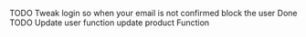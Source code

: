 TODO Tweak login so when your email is not confirmed block the user Done
TODO Update user function update product Function

